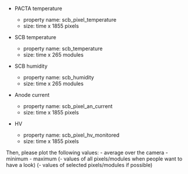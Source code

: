 - PACTA temperature
    * property name: scb_pixel_temperature
    * size: time x 1855 pixels

- SCB temperature
    * property name: scb_temperature
    * size: time x 265 modules

- SCB humidity
    * property name: scb_humidity
    * size: time x 265 modules

- Anode current
    * property name: scb_pixel_an_current
    * size: time x 1855 pixels

- HV
    * property name: scb_pixel_hv_monitored
    * size: time x 1855 pixels

Then, please plot the following values:
    - average over the camera
    - minimum
    - maximum
    (- values of all pixels/modules when people want to have a look)
    (- values of selected pixels/modules if possible)



